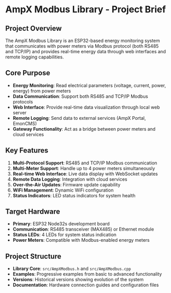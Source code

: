 # AmpX Modbus Library - Project Brief

## Project Overview
The AmpX Modbus Library is an ESP32-based energy monitoring system that communicates with power meters via Modbus protocol (both RS485 and TCP/IP) and provides real-time energy data through web interfaces and remote logging capabilities.

## Core Purpose
- **Energy Monitoring**: Read electrical parameters (voltage, current, power, energy) from power meters
- **Data Communication**: Support both RS485 and TCP/IP Modbus protocols
- **Web Interface**: Provide real-time data visualization through local web server
- **Remote Logging**: Send data to external services (AmpX Portal, EmonCMS)
- **Gateway Functionality**: Act as a bridge between power meters and cloud services

## Key Features
1. **Multi-Protocol Support**: RS485 and TCP/IP Modbus communication
2. **Multi-Meter Support**: Handle up to 4 power meters simultaneously
3. **Real-time Web Interface**: Live data display with WebSocket updates
4. **Remote Data Logging**: Integration with cloud services
5. **Over-the-Air Updates**: Firmware update capability
6. **WiFi Management**: Dynamic WiFi configuration
7. **Status Indicators**: LED status indicators for system health

## Target Hardware
- **Primary**: ESP32 Node32s development board
- **Communication**: RS485 transceiver (MAX485) or Ethernet module
- **Status LEDs**: 4 LEDs for system status indication
- **Power Meters**: Compatible with Modbus-enabled energy meters

## Project Structure
- **Library Core**: `src/AmpXModbus.h` and `src/AmpXModbus.cpp`
- **Examples**: Progressive examples from basic to advanced functionality
- **Versions**: Historical versions showing evolution of the system
- **Documentation**: Hardware connection guides and configuration files
